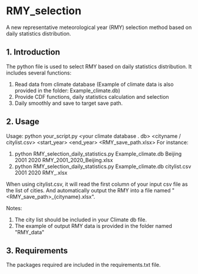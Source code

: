 # RMY_selection
A new representative meteorological year (RMY) selection method based on daily statistics distribution.

## 1. Introduction
The python file is used to select RMY based on daily statistics distribution. It includes several functions:
1) Read data from climate database (Example of climate data is also provided in the folder: Example_climate.db)
2) Provide CDF functions, daily statistics calculation and selection
3) Daily smoothly and save to target save path.

## 2. Usage
Usage: python your_script.py <your climate database . db> <cityname / citylist.csv> <start_year> <end_year> <RMY_save_path.xlsx>
For instance:
1. python RMY_selection_daily_statistics.py Example_climate.db Beijing 2001 2020 RMY_2001_2020_Beijing.xlsx
2. python RMY_selection_daily_statistics.py Example_climate.db citylist.csv 2001 2020 RMY_.xlsx

When using citylist.csv, it will read the first column of your input csv file as the list of cities.
And automatically output the RMY into a file named "<RMY_save_path>_{cityname}.xlsx". 


Notes: 
1. The city list should be included in your Climate db file.
2. The example of output RMY data is provided in the folder named "RMY_data"

## 3. Requirements
The packages required are included in the requirements.txt file.
